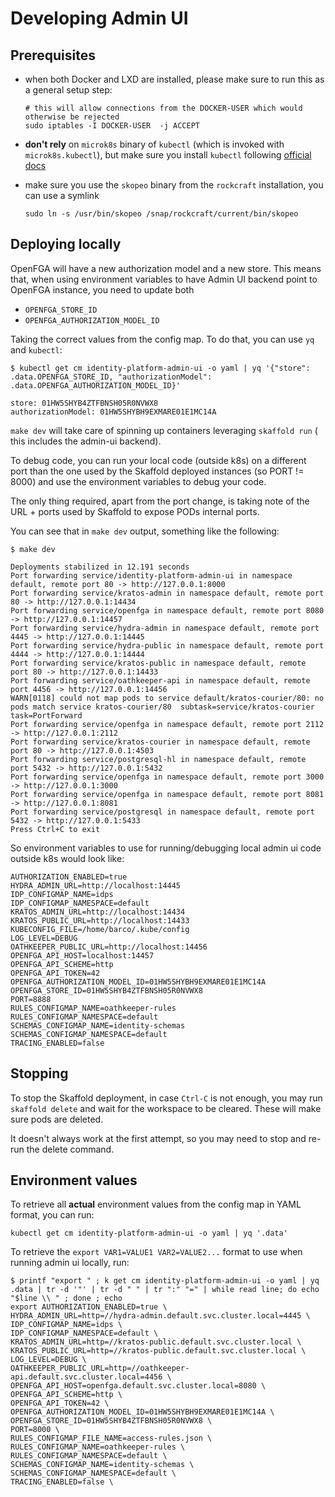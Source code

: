# Developing Admin UI

## Prerequisites

- when both Docker and LXD are installed, please make sure to run this as a
  general setup step:

  ```shell
  # this will allow connections from the DOCKER-USER which would otherwise be rejected
  sudo iptables -I DOCKER-USER  -j ACCEPT
  ```

- **don't rely** on `microk8s` binary of `kubectl` (which is invoked
  with `microk8s.kubectl`), but make sure you install `kubectl` following
  [official docs](https://kubernetes.io/docs/tasks/tools/)
- make sure you use the `skopeo` binary from the `rockcraft` installation, you
  can use a symlink

  ```shell
  sudo ln -s /usr/bin/skopeo /snap/rockcraft/current/bin/skopeo
  ```

## Deploying locally

OpenFGA will have a new authorization model and a new store.
This means that, when using environment variables to have Admin UI backend point
to OpenFGA instance, you need to update both

- `OPENFGA_STORE_ID`
- `OPENFGA_AUTHORIZATION_MODEL_ID`

Taking the correct values from the config map.
To do that, you can use `yq` and `kubectl`:

```shell
$ kubectl get cm identity-platform-admin-ui -o yaml | yq '{"store": .data.OPENFGA_STORE_ID, "authorizationModel": .data.OPENFGA_AUTHORIZATION_MODEL_ID}'

store: 01HW5SHYB4ZTFBNSH05R0NVWX8
authorizationModel: 01HW5SHYBH9EXMARE01E1MC14A
```

`make dev` will take care of spinning up containers leveraging `skaffold run` (
this includes the admin-ui backend).

To debug code, you can run your local code (outside k8s) on a different
port than the one used by the Skaffold deployed instances (so PORT != 8000) and
use the environment variables to debug your code.

The only thing required, apart from the port change, is taking note of the URL +
ports used by Skaffold to expose PODs internal ports.

You can see that in `make dev` output, something like the following:

```shell
$ make dev

Deployments stabilized in 12.191 seconds
Port forwarding service/identity-platform-admin-ui in namespace default, remote port 80 -> http://127.0.0.1:8000
Port forwarding service/kratos-admin in namespace default, remote port 80 -> http://127.0.0.1:14434
Port forwarding service/openfga in namespace default, remote port 8080 -> http://127.0.0.1:14457
Port forwarding service/hydra-admin in namespace default, remote port 4445 -> http://127.0.0.1:14445
Port forwarding service/hydra-public in namespace default, remote port 4444 -> http://127.0.0.1:14444
Port forwarding service/kratos-public in namespace default, remote port 80 -> http://127.0.0.1:14433
Port forwarding service/oathkeeper-api in namespace default, remote port 4456 -> http://127.0.0.1:14456
WARN[0118] could not map pods to service default/kratos-courier/80: no pods match service kratos-courier/80  subtask=service/kratos-courier task=PortForward
Port forwarding service/openfga in namespace default, remote port 2112 -> http://127.0.0.1:2112
Port forwarding service/kratos-courier in namespace default, remote port 80 -> http://127.0.0.1:4503
Port forwarding service/postgresql-hl in namespace default, remote port 5432 -> http://127.0.0.1:5432
Port forwarding service/openfga in namespace default, remote port 3000 -> http://127.0.0.1:3000
Port forwarding service/openfga in namespace default, remote port 8081 -> http://127.0.0.1:8081
Port forwarding service/postgresql in namespace default, remote port 5432 -> http://127.0.0.1:5433
Press Ctrl+C to exit
```

So environment variables to use for running/debugging local admin ui code
outside k8s would look like:

```shell
AUTHORIZATION_ENABLED=true
HYDRA_ADMIN_URL=http://localhost:14445
IDP_CONFIGMAP_NAME=idps
IDP_CONFIGMAP_NAMESPACE=default
KRATOS_ADMIN_URL=http://localhost:14434
KRATOS_PUBLIC_URL=http://localhost:14433
KUBECONFIG_FILE=/home/barco/.kube/config
LOG_LEVEL=DEBUG
OATHKEEPER_PUBLIC_URL=http://localhost:14456
OPENFGA_API_HOST=localhost:14457
OPENFGA_API_SCHEME=http
OPENFGA_API_TOKEN=42
OPENFGA_AUTHORIZATION_MODEL_ID=01HW5SHYBH9EXMARE01E1MC14A
OPENFGA_STORE_ID=01HW5SHYB4ZTFBNSH05R0NVWX8
PORT=8888
RULES_CONFIGMAP_NAME=oathkeeper-rules
RULES_CONFIGMAP_NAMESPACE=default
SCHEMAS_CONFIGMAP_NAME=identity-schemas
SCHEMAS_CONFIGMAP_NAMESPACE=default
TRACING_ENABLED=false
```

## Stopping

To stop the Skaffold deployment, in case `Ctrl-C` is not enough, you may run
`skaffold delete` and wait for the workspace to be cleared.
These will make sure pods are deleted.

It doesn't always work at the first attempt, so you may need to stop and re-run
the delete command.

## Environment values

To retrieve all **actual** environment values from the config map in YAML
format, you can run:

```shell
kubectl get cm identity-platform-admin-ui -o yaml | yq '.data'
```

To retrieve the `export VAR1=VALUE1 VAR2=VALUE2...` format to use when running
admin ui locally, run:

```shell
$ printf "export " ; k get cm identity-platform-admin-ui -o yaml | yq .data | tr -d '"' | tr -d " " | tr ":" "=" | while read line; do echo "$line \\ " ; done ; echo
export AUTHORIZATION_ENABLED=true \
HYDRA_ADMIN_URL=http=//hydra-admin.default.svc.cluster.local=4445 \
IDP_CONFIGMAP_NAME=idps \
IDP_CONFIGMAP_NAMESPACE=default \
KRATOS_ADMIN_URL=http=//kratos-public.default.svc.cluster.local \
KRATOS_PUBLIC_URL=http=//kratos-public.default.svc.cluster.local \
LOG_LEVEL=DEBUG \
OATHKEEPER_PUBLIC_URL=http=//oathkeeper-api.default.svc.cluster.local=4456 \
OPENFGA_API_HOST=openfga.default.svc.cluster.local=8080 \
OPENFGA_API_SCHEME=http \
OPENFGA_API_TOKEN=42 \
OPENFGA_AUTHORIZATION_MODEL_ID=01HW5SHYBH9EXMARE01E1MC14A \
OPENFGA_STORE_ID=01HW5SHYB4ZTFBNSH05R0NVWX8 \
PORT=8000 \
RULES_CONFIGMAP_FILE_NAME=access-rules.json \
RULES_CONFIGMAP_NAME=oathkeeper-rules \
RULES_CONFIGMAP_NAMESPACE=default \
SCHEMAS_CONFIGMAP_NAME=identity-schemas \
SCHEMAS_CONFIGMAP_NAMESPACE=default \
TRACING_ENABLED=false \
```

